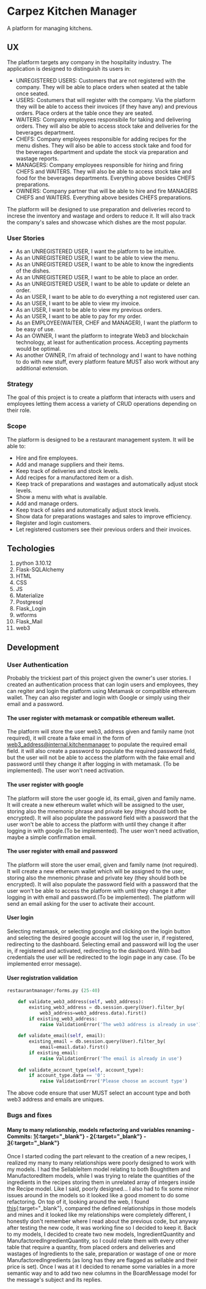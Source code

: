 # Carpez Kitchen Manager
A platform for managing kitchens. 

## UX
The platform targets any company in the hospitality industry. The application is designed to distinguish its users in:
- UNREGISTERED USERS: Customers that are not registered with the company. They will be able to place orders when seated at the table once seated.
- USERS: Costumers that will register with the company. Via the platform they will be able to access their invoices (if they have any) and previous orders. Place orders at the table once they are seated.
- WAITERS: Company employees responsibile for taking and delivering orders. They will also be able to access stock take and deliveries for the beverages department.
- CHEFS: Company employees responsible for adding recipes for the menu dishes. They will also be able to access stock take and food for the beverages department and update the stock via preparation and wastage reports.
- MANAGERS: Company employees responsible for hiring and firing CHEFS and WAITERS. They will also be able to access stock take and food for the beverages departments. Everything above besides CHEFS preparations.
- OWNERS: Company partner that will be able to hire and fire MANAGERS CHEFS and WAITERS. Everything above besides CHEFS preparations.

The platform will be designed to use preparation and deliveries record to increse the inventory and wastage and orders to reduce it. It will also track the company's sales and showcase which dishes are the most popular.

### User Stories
- As an UNREGISTERED USER, I want the platform to be intuitive.
- As an UNREGISTERED USER, I want to be able to view the menu.
- As an UNREGISTERED USER, I want to be able to know the ingredients of the dishes.
- As an UNREGISTERED USER, I want to be able to place an order.
- As an UNREGISTERED USER, I want to be able to update or delete an order.
- As an USER, I want to be able to do everything a not registered user can.
- As an USER, I want to be able to view my invoice.
- As an USER, I want to be able to view my previous orders.
- As an USER, I want to be able to pay for my order.
- As an EMPLOYEE(WAITER, CHEF and MANAGER), I want the platform to be easy of use.
- As an OWNER, I want the platform to integrate Web3 and blockchain technology, at least for authentication process. Accepting payments would be optimal.
- As another OWNER, I'm afraid of technology and I want to have nothing to do with new stuff, every platform feature MUST also work without any additional extension.

### Strategy
The goal of this project is to create a platform that interacts with users and employees letting them access a variety of CRUD operations depending on their role.

### Scope
The platform is designed to be a restaurant management system. It will be able to:
- Hire and fire employees.
- Add and manage suppliers and their items.
- Keep track of deliveries and stock levels.
- Add recipes for a manufactored item or a dish.
- Keep track of preparations and wastages and automatically adjust stock levels.
- Show a menu with what is available.
- Add and manage orders.
- Keep track of sales and automatically adjust stock levels.
- Show data for preparations wastages and sales to improve efficiency.
- Register and login customers.
- Let registered customers see their previous orders and their invoices.

## Techologies
1. python 3.10.12
3. Flask-SQLAlchemy
4. HTML
5. CSS
6. JS
7. Materialize
8. Postgresql
9. Flask_Login
10. wtforms
11. Flask_Mail
12. web3

## Development

### User Authentication

Probably the trickiest part of this project given the owner's user stories.
I created an authentication process that can login users and employees, they can regiter and login the platform using Metamask or compatible ethereum wallet. They can also register and login with Google or simply using their email and a password.

#### The user register with metamask or compatible ethereum wallet.

The platform will store the user web3, address given and family name (not required), it will create a fake email in the form of web3_address@internal.kitchenmanager to populate the required email field. it will also create a password to populate the required password field, but the user will not be able to access the platform with the fake email and password until they change it after logging in with metamask. (To be implemented). The user won't need activation.

#### The user register with google

The platform will store the user google id, its email, given and family name. It will create a new ethereum wallet which will be assigned to the user, storing also the mnemonic phrase and private key (they should both be encrypted). It will also populate the password field with a password that the user won't be able to access the platform with until they change it after logging in with google.(To be implemented). The user won't need activation, maybe a simple confirmation email.

#### The user register with email and password

The platform will store the user email, given and family name (not required). It will create a new ethereum wallet which will be assigned to the user, storing also the mnemonic phrase and private key  (they should both be encrypted). It will also populate the password field with a password that the user won't be able to access the platform with until they change it after logging in with email and password.(To be implemented). The platform will send an email asking for the user to activate their account.

#### User login

Selecting metamask, or selecting google and clicking on the login button and selecting the desired google account will log the user in, if registered, redirecting to the dashboard.
Selecting email and password will log the user in, if registered and activated, redirecting to the dashboard.
With bad credentials the user will be redirected to the login page in any case. (To be implemented error message).

#### User registration validation

```python
restaurantmanager/forms.py (25-40)

    def validate_web3_address(self, web3_address):
        existing_web3_address = db.session.query(User).filter_by(
            web3_address=web3_address.data).first()
        if existing_web3_address:
            raise ValidationError('The web3 address is already in use')
        
    def validate_email(self, email):
        existing_email = db.session.query(User).filter_by(
            email=email.data).first()
        if existing_email:
            raise ValidationError('The email is already in use')
        
    def validate_account_type(self, account_type):
        if account_type.data == '0':
            raise ValidationError('Please choose an account type')
```

The above code ensure that user MUST select an account type and both web3 address and emails are uniques.

### Bugs and fixes

#### Many to many relationship, models refactoring and variables renaming - Commits: [1](https://github.com/antoniobruchidev/mp3-restaurant-manager/commit/2a6628f7f5289c6a698a865397ce08fbb29a44fd){:target="_blank"} - [2](https://github.com/antoniobruchidev/mp3-restaurant-manager/commit/7de505f8732f3821e17aff43255cfd0476d2bf0f){:target="_blank"} - [3](https://github.com/antoniobruchidev/mp3-restaurant-manager/commit/420544fbf48e273a405fa361fc595d376d1adcd1){:target="_blank"}

Once I started coding the part relevant to the creation of a new recipes, I realized my many to many relationships were poorly designed to work with my models. I had the SellableItem model relating to both BoughtItem and ManufactoredItem models, while I was trying to relate the quantities of the ingredients in the recipes storing them in unrelated array of integers inside the Recipe model. Like I said, poorly designed... I also had to fix some minor issues around in the models so it looked like a good moment to do some refactoring.
On top of it, looking around the web, I found [this](https://www.digitalocean.com/community/tutorials/how-to-use-many-to-many-database-relationships-with-flask-sqlalchemy){:target="_blank"}, compared the defined relationships in those models and mines and it looked like my relationships were completely different, I honestly don't remember where I read about the previous code, but anyway after testing the new code, it was working fine so I decided to keep it.
Back to my models, I decided to create two new models, IngredientQuantity and ManufactoredIngredientQuantity, so I could relate them with every other table that require a quantity, from placed orders and deliveries and wastages of Ingredients to the sale, preparation or wastage of one or more ManufactoredIngredients (as long has they are flagged as sellable and their price is set).
Once I was at it I decided to rename some variables in a more semantic way and to add two new columns in the BoardMessage model for the message's subject and its replies.
